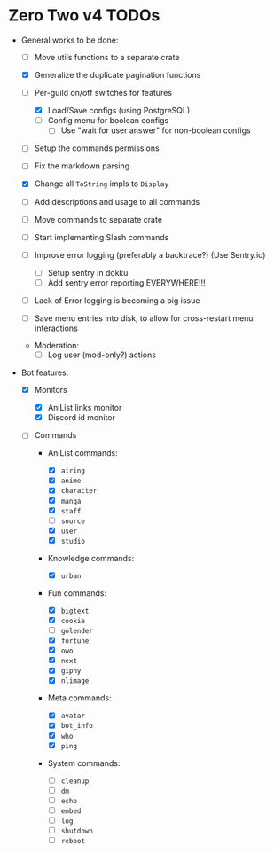 # Zero Two v4 TODOs

- General works to be done:

  - [ ] Move utils functions to a separate crate
  - [x] Generalize the duplicate pagination functions
  - [ ] Per-guild on/off switches for features

    - [x] Load/Save configs (using PostgreSQL)
    - [ ] Config menu for boolean configs
      - [ ] Use "wait for user answer" for non-boolean configs

  - [ ] Setup the commands permissions
  - [ ] Fix the markdown parsing
  - [x] Change all `ToString` impls to `Display`
  - [ ] Add descriptions and usage to all commands
  - [ ] Move commands to separate crate
  - [ ] Start implementing Slash commands
  - [ ] Improve error logging (preferably a backtrace?) (Use Sentry.io)

    - [ ] Setup sentry in dokku
    - [ ] Add sentry error reporting EVERYWHERE!!!

  - [ ] Lack of Error logging is becoming a big issue

  - [ ] Save menu entries into disk, to allow for cross-restart menu interactions

  - Moderation:
    - [ ] Log user (mod-only?) actions

- Bot features:

  - [x] Monitors

    - [x] AniList links monitor
    - [x] Discord id monitor

  - [ ] Commands

    - AniList commands:

      - [x] `airing`
      - [x] `anime`
      - [x] `character`
      - [x] `manga`
      - [x] `staff`
      - [ ] `source`
      - [x] `user`
      - [x] `studio`

    - Knowledge commands:

      - [x] `urban`

    - Fun commands:

      - [x] `bigtext`
      - [x] `cookie`
      - [ ] `golender`
      - [x] `fortune`
      - [x] `owo`
      - [x] `next`
      - [x] `giphy`
      - [x] `nlimage`

    - Meta commands:

      - [x] `avatar`
      - [x] `bot_info`
      - [x] `who`
      - [x] `ping`

    - System commands:

      - [ ] `cleanup`
      - [ ] `dm`
      - [ ] `echo`
      - [ ] `embed`
      - [ ] `log`
      - [ ] `shutdown`
      - [ ] `reboot`
